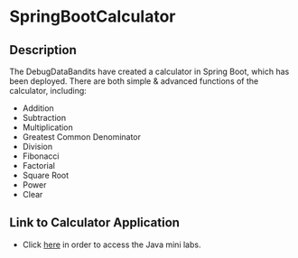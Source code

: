 # SpringBootCalculator

## Description

The DebugDataBandits have created a calculator in Spring Boot, which has been deployed. There are both simple & advanced functions of the calculator, including:
- Addition
- Subtraction
- Multiplication
- Greatest Common Denominator
- Division
- Fibonacci
- Factorial
- Square Root
- Power
- Clear

## Link to Calculator Application

- Click [here](https://java-minilab.herokuapp.com/calculator) in order to access the Java mini labs.
